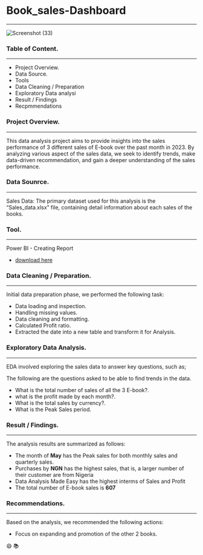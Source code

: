 # Book_sales-Dashboard
---
![Screenshot (33)](https://github.com/Habdoll/Book_sales-Dashboard/assets/145981715/9638d7df-bbff-4135-83b4-df04631c0a06)



### Table of Content.
---
  - Project Overview.
  - Data Source.
  - Tools
  - Data Cleaning / Preparation
  - Exploratory Data analysi
  - Result / Findings
  - Recpmmendations



### Project Overview.
---
This data analysis project aims to provide insights into the sales performance of 3 different sales of E-book over the past month in 2023. By analyzing various aspect of the sales data, we seek to identify trends, make data-driven recommendation, and gain a deeper understanding of the sales performance.



### Data Sounrce.
---
Sales Data: The primary dataset used for this analysis is the “Sales_data.xlsx” file, containing detail information about each sales of the books.



### Tool.
---
Power BI - Creating Report 
  - [download here](https://powerbi.microsoft.com/en-us/downloads/)



### Data Cleaning / Preparation.
---
Initial data preparation phase, we performed the following task:
- Data loading and inspection.
- Handling missing values.
- Data cleaning and formatting.
- Calculated Profit ratio.
- Extracted the date into a new table and transform it for Analysis.



### Exploratory Data Analysis.
---
EDA involved exploring the sales data to answer key questions, such as;

The following are the questions asked to be able to find trends in the data.
 - What is the total number of sales of all the 3 E-book?.
 - what is the profit made by each month?.
 - What is the total sales by currency?.
 - What is the Peak Sales period.



### Result / Findings.
---
The analysis results are summarized as follows:
- The month of **May** has the Peak sales for both monthly sales and quarterly sales.
- Purchases by **NGN** has the highest sales, that is, a larger number of their customer are from Nigeria
- Data Analysis Made Easy has the highest interms of Sales and Profit
- The total number of E-book sales is **607**



### Recommendations.
---
Based on the analysis, we recommended the following actions:
- Focus on expanding and promotion of the other 2 books.




😄
📚
